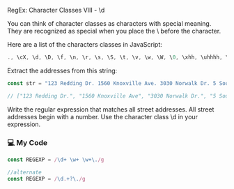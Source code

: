 RegEx: Character Classes VIII ⁠- \d

You can think of character classes as characters with special meaning. They are recognized as special when you place the \ before the character.

Here are a list of the characters classes in JavaScript:
```js
., \cX, \d, \D, \f, \n, \r, \s, \S, \t, \v, \w, \W, \0, \xhh, \uhhhh, \uhhhhh, [\b]
```
Extract the addresses from this string:
```js
const str = "123 Redding Dr. 1560 Knoxville Ave. 3030 Norwalk Dr. 5 South St."

// ["123 Redding Dr.", "1560 Knoxville Ave", "3030 Norwalk Dr.", "5 South St."]
```
Write the regular expression that matches all street addresses. All street addresses begin with a number. Use the character class \d in your expression.
### :computer: My Code
```js
const REGEXP = /\d+ \w+ \w+\./g

//alternate
const REGEXP = /\d.+?\./g
```

